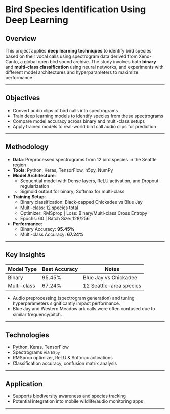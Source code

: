 # Bird Species Identification Using Deep Learning

## Overview
This project applies **deep learning techniques** to identify bird species based on their vocal calls using spectrogram data derived from Xeno-Canto, a global open bird sound archive. The study involves both **binary** and **multi-class classification** using neural networks, and experiments with different model architectures and hyperparameters to maximize performance.

---

## Objectives
- Convert audio clips of bird calls into spectrograms
- Train deep learning models to identify species from these spectrograms
- Compare model accuracy across binary and multi-class setups
- Apply trained models to real-world bird call audio clips for prediction

---

## Methodology
- **Data**: Preprocessed spectrograms from 12 bird species in the Seattle region
- **Tools**: Python, Keras, TensorFlow, h5py, NumPy
- **Model Architecture**: 
  - Sequential model with Dense layers, ReLU activation, and Dropout regularization
  - Sigmoid output for binary; Softmax for multi-class
- **Training Setup**:
  - Binary classification: Black-capped Chickadee vs Blue Jay
  - Multi-class: 12 species total
  - Optimizer: RMSprop | Loss: Binary/Multi-class Cross Entropy
  - Epochs: 60 | Batch Size: 128/256
- **Performance**:
  - Binary Accuracy: **95.45%**
  - Multi-class Accuracy: **67.24%**

---

## Key Insights
| Model Type    | Best Accuracy | Notes                        |
|---------------|----------------|------------------------------|
| Binary        | 95.45%         | Blue Jay vs Chickadee       |
| Multi-class   | 67.24%         | 12 Seattle-area species     |

- Audio preprocessing (spectrogram generation) and tuning hyperparameters significantly impact performance.
- Blue Jay and Western Meadowlark calls were often confused due to similar frequency/pitch.

---

## Technologies
- Python, Keras, TensorFlow
- Spectrograms via `h5py`
- RMSprop optimizer, ReLU & Softmax activations
- Classification accuracy, confusion matrix analysis

---

## Application
- Supports biodiversity awareness and species tracking
- Potential integration into mobile wildlife/audio monitoring apps

---
